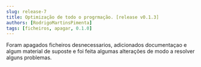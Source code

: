 ```yaml
---
slug: release-7
title: Optimização de todo o progrmação. [release v0.1.3]
authors: [RodrigoMartinsPimenta]
tags: [ficheiros, apagar, 0.1.0]
---
```


Foram apagados ficheiros desnecessarios, adicionados documentaçao e algum material de suposte e foi feita algumas alterações de modo a resolver alguns problemas.


